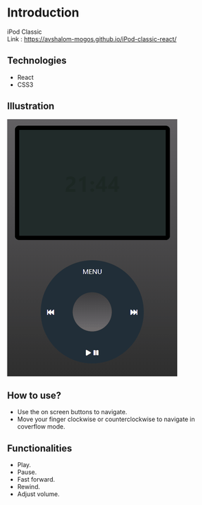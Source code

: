 # Introduction
iPod Classic  
Link : https://avshalom-mogos.github.io/iPod-classic-react/

## Technologies
- React
- CSS3

## Illustration
<img src="https://raw.githubusercontent.com/Avshalom-Mogos/portfolio/master/src/assests/GIFs/iPodClassic.gif"/>

## How to use?
- Use the on screen buttons to navigate.
- Move your finger clockwise or counterclockwise to navigate in coverflow mode.

## Functionalities
- Play.
- Pause.
- Fast forward.
- Rewind.
- Adjust volume.
